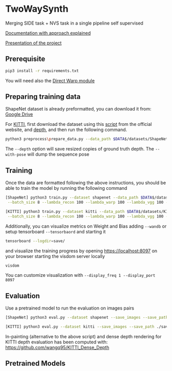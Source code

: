 # TwoWaySynth 

Merging SIDE task + NVS task in a single pipeline self supervised

[Documentation with approach explained](docs/main.pdf)

[Presentation of the project](docs/ML4CV_project_discussion.pdf)

## Prerequisite

```bash
pip3 install -r requirements.txt
```
You will need also the [Direct Warp module](https://github.com/ClementPinard/direct-warper)

## Preparing training data
ShapeNet dataset is already preformatted, you can download it from: [Google Drive](http://www.cvlibs.net/datasets/kitti/raw_data.php)

For [KITTI](http://www.cvlibs.net/datasets/kitti/raw_data.php), first download the dataset using this [script](http://www.cvlibs.net/download.php?file=raw_data_downloader.zip) from the official website, and [depth](https://s3.eu-central-1.amazonaws.com/avg-kitti/data_depth_annotated.zip), and then run the following command. 
```bash
python3 preprocess\prepare_data.py --data_path $DATA$/datasets/ShapeNet --dataset kitti --height 256 --width 256 --dump_root $DATA$/datasets/ShapeNet_formatted --static_frames preprocess/static_frames.txt --num_threads 1 --depth sparse --with_pose
```
The `--depth` option will save resized copies of ground truth depth. The `--with-pose` will dump the sequence pose

## Training
Once the data are formatted following the above instructions, you should be able to train the model by running the following command
```bash
[ShapeNet] python3 train.py --dataset shapenet --data_path $DATA$/datasets/ShapeNet_formatted --train_file ./datasets/shapenet_chair_split/id_train.txt --test_file ./datasets/shapenet_chair_split/id_test.txt \
 --batch_size 8 --lambda_recon 100 --lambda_warp 100 --lambda_vgg 100 --lambda_consistency 100 --lambda_smooth 10 --epochs 25 

[KITTI] python3 train.py --dataset kitti --data_path $DATA$/datasets/KITTI_formatted --train_file ./datasets/kitti_split/eigen_train_files.txt --valid_file ./datasets/kitti_split/eigen_val_files.txt \
 --batch_size 8 --lambda_recon 100 --lambda_warp 100 --lambda_vgg 100 --lambda_consistency 25 --lambda_smooth 25 --epochs 25 
```

Additionally, you can visualize metrics on Weight and Bias adding `--wandb` or setup tensorboard `--tensorbaord` and starting it
```bash
tensorboard --logdir=save/
```
and visualize the training progress by opening [https://localhost:8097](https://localhost:8097) on your browser starting the visdom server locally
```bash
visdom
```
You can customize visualization with  `--display_freq 1 --display_port 8097`

## Evaluation
Use a pretrained model to run the evaluation on images pairs 
```bash
[ShapeNet] python3 eval.py --dataset shapenet --save_images --save_path ./save --models_path ./save/shapenet/chair --data_path $DATA$/datasets/ShapeNet_formatted --test_file ./datasets/shapenet_chair_split/eval_pairs_40.txt --model_epoch -1

[KITTI] python3 eval.py --dataset kitti --save_images --save_path ./save --models_path ./save/kitti --data_path $DATA$/datasets/ShapeNet_formatted --test_file ./datasets/kitti_split/eigen_test_files.txt --model_epoch -1
```
In-painting (alternative to the above script) and dense depth rendering for KITTI depth evaluation has been computed with: https://github.com/wangq95/KITTI_Dense_Depth

## Pretrained Models

[//]: # ([Chairs]&#40;https://drive.google.com/drive/folders/&#41;)
[//]: # ([Cars]&#40;https://drive.google.com/drive/folders/&#41;)
[//]: # ([KITTI]&#40;https://drive.google.com/drive/folders/&#41;)
